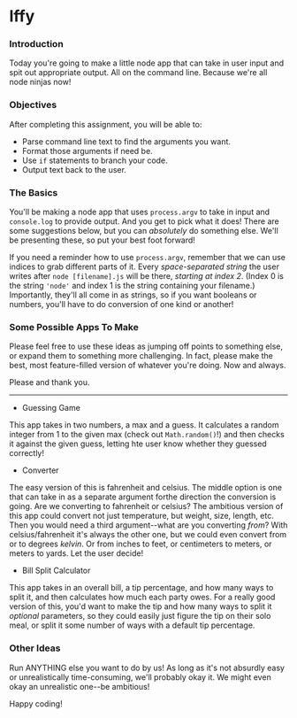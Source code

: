 # Iffy

### Introduction

Today you're going to make a little node app that can take in user input and
spit out appropriate output. All on the command line. Because we're all node
ninjas now!


### Objectives

After completing this assignment, you will be able to:

* Parse command line text to find the arguments you want.
* Format those arguments if need be.
* Use `if` statements to branch your code.
* Output text back to the user.


### The Basics

You'll be making a node app that uses `process.argv` to take in input and
`console.log` to provide output. And you get to pick what it does! There are
some suggestions below, but you can _absolutely_ do something else. We'll be
presenting these, so put your best foot forward!

If you need a reminder how to use `process.argv`, remember that we can use
indices to grab different parts of it. Every _space-separated string_ the user
writes after `node [filename].js` will be there, _starting at index 2_. (Index 0
is the string `'node'` and index 1 is the string containing your filename.)
Importantly, they'll all come in as strings, so if you want booleans or numbers,
you'll have to do conversion of one kind or another!


### Some Possible Apps To Make

Please feel free to use these ideas as jumping off points to something else, or
expand them to something more challenging. In fact, please make the best, most
feature-filled version of whatever you're doing. Now and always.

Please and thank you.

---

* Guessing Game

This app takes in two numbers, a max and a guess. It calculates a random integer
from 1 to the given max (check out `Math.random()`!) and then checks it against
the given guess, letting hte user know whether they guessed correctly!


* Converter

The easy version of this is fahrenheit and celsius. The middle option is one
that can take in as a separate argument forthe direction the conversion is
going. Are we converting to fahrenheit or celsius? The ambitious version of this
app could convert not just temperature, but weight, size, length, etc. Then you
would need a third argument--what are you converting _from_? With
celsius/fahrenheit it's always the other one, but we could even convert from or
to degrees _kelvin_. Or from inches to feet, or centimeters to meters, or meters
to yards. Let the user decide!


* Bill Split Calculator

This app takes in an overall bill, a tip percentage, and how many ways to
split it, and then calculates how much each party owes. For a really good
version of this, you'd want to make the tip and how many ways to split it
_optional_ parameters, so they could easily just figure the tip on their solo
meal, or split it some number of ways with a default tip percentage.


### Other Ideas

Run ANYTHING else you want to do by us! As long as it's not absurdly easy or
unrealistically time-consuming, we'll probably okay it. We might even okay an
unrealistic one--be ambitious!

Happy coding!